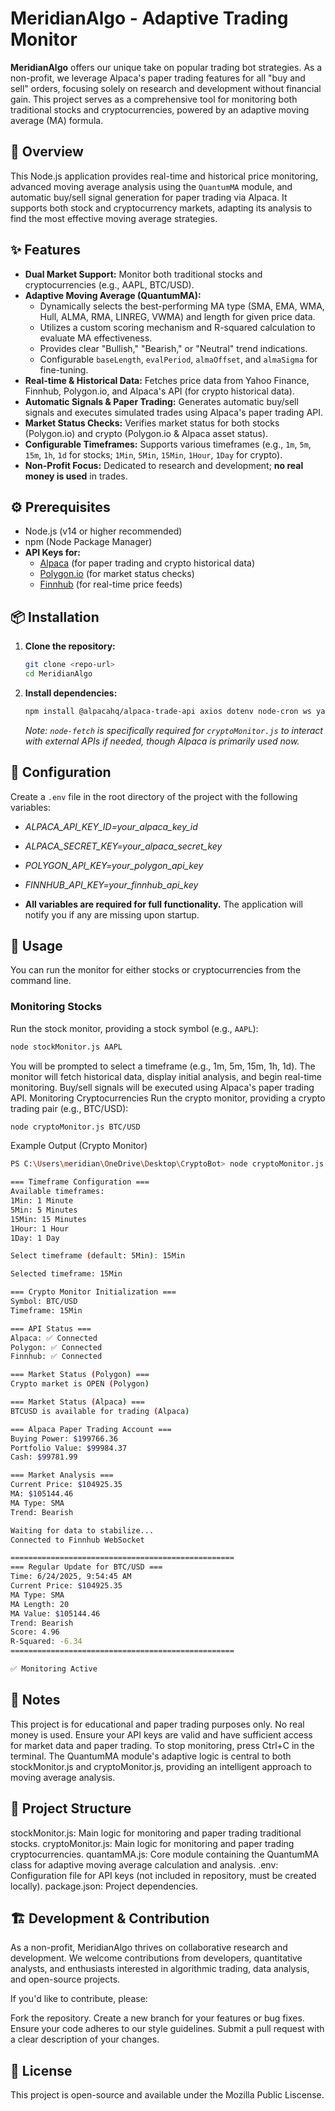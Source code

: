 # MeridianAlgo - Adaptive Trading Monitor

**MeridianAlgo** offers our unique take on popular trading bot strategies. As a non-profit, we leverage Alpaca's paper trading features for all "buy and sell" orders, focusing solely on research and development without financial gain. This project serves as a comprehensive tool for monitoring both traditional stocks and cryptocurrencies, powered by an adaptive moving average (MA) formula.

## 🌟 Overview

This Node.js application provides real-time and historical price monitoring, advanced moving average analysis using the `QuantumMA` module, and automatic buy/sell signal generation for paper trading via Alpaca. It supports both stock and cryptocurrency markets, adapting its analysis to find the most effective moving average strategies.

## ✨ Features

* **Dual Market Support:** Monitor both traditional stocks and cryptocurrencies (e.g., AAPL, BTC/USD).
* **Adaptive Moving Average (QuantumMA):**
    * Dynamically selects the best-performing MA type (SMA, EMA, WMA, Hull, ALMA, RMA, LINREG, VWMA) and length for given price data.
    * Utilizes a custom scoring mechanism and R-squared calculation to evaluate MA effectiveness.
    * Provides clear "Bullish," "Bearish," or "Neutral" trend indications.
    * Configurable `baseLength`, `evalPeriod`, `almaOffset`, and `almaSigma` for fine-tuning.
* **Real-time & Historical Data:** Fetches price data from Yahoo Finance, Finnhub, Polygon.io, and Alpaca's API (for crypto historical data).
* **Automatic Signals & Paper Trading:** Generates automatic buy/sell signals and executes simulated trades using Alpaca's paper trading API.
* **Market Status Checks:** Verifies market status for both stocks (Polygon.io) and crypto (Polygon.io & Alpaca asset status).
* **Configurable Timeframes:** Supports various timeframes (e.g., `1m`, `5m`, `15m`, `1h`, `1d` for stocks; `1Min`, `5Min`, `15Min`, `1Hour`, `1Day` for crypto).
* **Non-Profit Focus:** Dedicated to research and development; **no real money is used** in trades.

## ⚙️ Prerequisites

* Node.js (v14 or higher recommended)
* npm (Node Package Manager)
* **API Keys for:**
    * [Alpaca](https://alpaca.markets/) (for paper trading and crypto historical data)
    * [Polygon.io](https://polygon.io/) (for market status checks)
    * [Finnhub](https://finnhub.io/) (for real-time price feeds)

## 📦 Installation

1.  **Clone the repository:**
    ```sh
    git clone <repo-url>
    cd MeridianAlgo
    ```

2.  **Install dependencies:**
    ```sh
    npm install @alpacahq/alpaca-trade-api axios dotenv node-cron ws yahoo-finance2 node-fetch
    ```
    *Note: `node-fetch` is specifically required for `cryptoMonitor.js` to interact with external APIs if needed, though Alpaca is primarily used now.*

## 🔑 Configuration

Create a `.env` file in the root directory of the project with the following variables:
- *ALPACA_API_KEY_ID=your_alpaca_key_id*

- *ALPACA_SECRET_KEY=your_alpaca_secret_key*

- *POLYGON_API_KEY=your_polygon_api_key*

- *FINNHUB_API_KEY=your_finnhub_api_key*

* **All variables are required for full functionality.** The application will notify you if any are missing upon startup.

## 🚀 Usage

You can run the monitor for either stocks or cryptocurrencies from the command line.

### Monitoring Stocks

Run the stock monitor, providing a stock symbol (e.g., `AAPL`):

```sh
node stockMonitor.js AAPL
```

You will be prompted to select a timeframe (e.g., 1m, 5m, 15m, 1h, 1d).
The monitor will fetch historical data, display initial analysis, and begin real-time monitoring.
Buy/sell signals will be executed using Alpaca's paper trading API.
Monitoring Cryptocurrencies
Run the crypto monitor, providing a crypto trading pair (e.g., BTC/USD):

```sh
node cryptoMonitor.js BTC/USD
```

Example Output (Crypto Monitor)
```sh
PS C:\Users\meridian\OneDrive\Desktop\CryptoBot> node cryptoMonitor.js BTC/USD

=== Timeframe Configuration ===
Available timeframes:
1Min: 1 Minute
5Min: 5 Minutes
15Min: 15 Minutes
1Hour: 1 Hour
1Day: 1 Day

Select timeframe (default: 5Min): 15Min

Selected timeframe: 15Min

=== Crypto Monitor Initialization ===
Symbol: BTC/USD
Timeframe: 15Min

=== API Status ===
Alpaca: ✅ Connected
Polygon: ✅ Connected
Finnhub: ✅ Connected

=== Market Status (Polygon) ===
Crypto market is OPEN (Polygon)

=== Market Status (Alpaca) ===
BTCUSD is available for trading (Alpaca)

=== Alpaca Paper Trading Account ===
Buying Power: $199766.36
Portfolio Value: $99984.37
Cash: $99781.99

=== Market Analysis ===
Current Price: $104925.35
MA: $105144.46
MA Type: SMA
Trend: Bearish

Waiting for data to stabilize...
Connected to Finnhub WebSocket

==================================================
=== Regular Update for BTC/USD ===
Time: 6/24/2025, 9:54:45 AM
Current Price: $104925.35
MA Type: SMA
MA Length: 20
MA Value: $105144.46
Trend: Bearish
Score: 4.96
R-Squared: -6.34
==================================================

✅ Monitoring Active
```

## 📝 Notes
This project is for educational and paper trading purposes only. No real money is used.
Ensure your API keys are valid and have sufficient access for market data and paper trading.
To stop monitoring, press Ctrl+C in the terminal.
The QuantumMA module's adaptive logic is central to both stockMonitor.js and cryptoMonitor.js, providing an intelligent approach to moving average analysis.

## 📂 Project Structure
stockMonitor.js: Main logic for monitoring and paper trading traditional stocks.
cryptoMonitor.js: Main logic for monitoring and paper trading cryptocurrencies.
quantamMA.js: Core module containing the QuantumMA class for adaptive moving average calculation and analysis.
.env: Configuration file for API keys (not included in repository, must be created locally).
package.json: Project dependencies.

## 🏗️ Development & Contribution
As a non-profit, MeridianAlgo thrives on collaborative research and development. We welcome contributions from developers, quantitative analysts, and enthusiasts interested in algorithmic trading, data analysis, and open-source projects.

If you'd like to contribute, please:

Fork the repository.
Create a new branch for your features or bug fixes.
Ensure your code adheres to our style guidelines.
Submit a pull request with a clear description of your changes.

## 📄 License
This project is open-source and available under the Mozilla Public Liscense.

